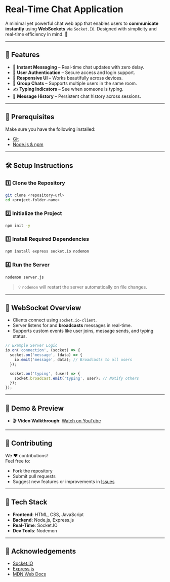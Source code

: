 

#  Real-Time Chat Application  
A minimal yet powerful chat web app that enables users to **communicate instantly** using **WebSockets** via `Socket.IO`. Designed with simplicity and real-time efficiency in mind. 🚀  

---

## 🌟 Features

- 💬 **Instant Messaging** – Real-time chat updates with zero delay.  
- 🔐 **User Authentication** – Secure access and login support.  
- 📱 **Responsive UI** – Works beautifully across devices.  
- 👥 **Group Chats** – Supports multiple users in the same room.  
- ✍️ **Typing Indicators** – See when someone is typing.  
- 💾 **Message History** – Persistent chat history across sessions.

---

## 🔧 Prerequisites

Make sure you have the following installed:

- [Git](https://git-scm.com/)  
- [Node.js & npm](https://nodejs.org/)

---

## 🛠️ Setup Instructions

### 1️⃣ Clone the Repository
```bash
git clone <repository-url>
cd <project-folder-name>
```

### 2️⃣ Initialize the Project
```bash
npm init -y
```

### 3️⃣ Install Required Dependencies
```bash
npm install express socket.io nodemon
```

### 4️⃣ Run the Server
```bash
nodemon server.js
```

> 💡 `nodemon` will restart the server automatically on file changes.

---

## 🔌 WebSocket Overview

- Clients connect using `socket.io-client`.  
- Server listens for and **broadcasts** messages in real-time.  
- Supports custom events like user joins, message sends, and typing status.

```js
// Example Server Logic
io.on('connection', (socket) => {
  socket.on('message', (data) => {
    io.emit('message', data); // Broadcasts to all users
  });

  socket.on('typing', (user) => {
    socket.broadcast.emit('typing', user); // Notify others
  });
});
```

---

## 🎥 Demo & Preview

- 🎬 **Video Walkthrough**: [Watch on YouTube](https://youtu.be/DJ3zk0Vr28I)  

---

## 🤝 Contributing

We ❤️ contributions!  
Feel free to:
- Fork the repository  
- Submit pull requests  
- Suggest new features or improvements in [Issues](https://github.com/DarshiT2009/chatapp/issues)

---

## 📌 Tech Stack

- **Frontend**: HTML, CSS, JavaScript  
- **Backend**: Node.js, Express.js  
- **Real-Time**: Socket.IO  
- **Dev Tools**: Nodemon

---

## 🙌 Acknowledgements

- [Socket.IO](https://socket.io/)  
- [Express.js](https://expressjs.com/)  
- [MDN Web Docs](https://developer.mozilla.org/)


